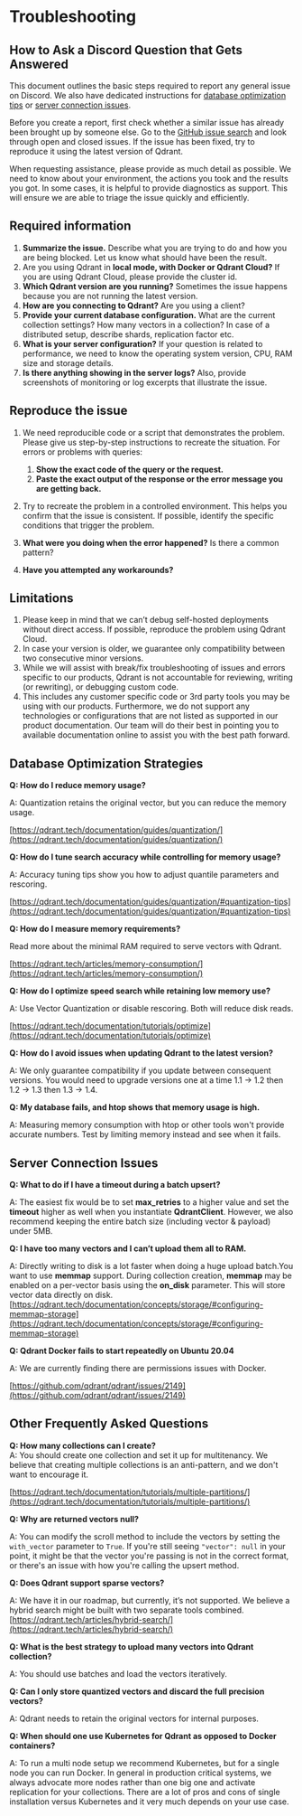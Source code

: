 # Troubleshooting
How to Ask a Discord Question that Gets Answered
---

This document outlines the basic steps required to report any general issue on Discord. We also have dedicated instructions for [database optimization tips](#database-optimization-strategies) or [server connection issues](#server-connection-issues).

Before you create a report, first check whether a similar issue has already been brought up by someone else. Go to the [GitHub issue search](https://github.com/qdrant/qdrant/issues) and look through open and closed issues. If the issue has been fixed, try to reproduce it using the latest version of Qdrant.

When requesting assistance, please provide as much detail as possible. We need to know about your environment, the actions you took and the results you got. In some cases, it is helpful to provide diagnostics as support. This will ensure we are able to triage the issue quickly and efficiently.


## Required information

1. **Summarize the issue.** Describe what you are trying to do and how you are being blocked. Let us know what should have been the result.
2. Are you using Qdrant in **local mode, with Docker or Qdrant Cloud?** If you are using Qdrant Cloud, please provide the cluster id.
3. **Which Qdrant version are you running?** Sometimes the issue happens because you are not running the latest version.
4. **How are you connecting to Qdrant?** Are you using a client?
5. **Provide your current database configuration.** What are the current collection settings? How many vectors in a collection? In case of a distributed setup, describe shards, replication factor etc.
6. **What is your server configuration?** If your question is related to performance, we need to know the operating system version, CPU, RAM size and storage details.
7. **Is there anything showing in the server logs?** Also, provide screenshots of monitoring or log excerpts that illustrate the issue.

## Reproduce the issue

1. We need reproducible code or a script that demonstrates the problem. Please give us step-by-step instructions to recreate the situation. For errors or problems with queries:
    1. **Show the exact code of the query or the request.**
    1. **Paste the exact output of the response or the error message you are getting back.**

1. Try to recreate the problem in a controlled environment. This helps you confirm that the issue is consistent. If possible, identify the specific conditions that trigger the problem.
2. **What were you doing when the error happened?** Is there a common pattern?
3. **Have you attempted any workarounds?**

## Limitations

1. Please keep in mind that we can’t debug self-hosted deployments without direct access. If possible, reproduce the problem using Qdrant Cloud.
1. In case your version is older, we guarantee only compatibility between two consecutive minor versions.
1. While we will assist with break/fix troubleshooting of issues and errors specific to our products, Qdrant is not accountable for reviewing, writing (or rewriting), or debugging custom code.
1. This includes any customer specific code or 3rd party tools you may be using with our products. Furthermore, we do not support any technologies or configurations that are not listed as supported in our product documentation. Our team will do their best in pointing you to available documentation online to assist you with the best path forward.


## Database Optimization Strategies

**Q: How do I reduce memory usage?**

A: Quantization retains the original vector, but you can reduce the memory usage. 

[https://qdrant.tech/documentation/guides/quantization/](https://qdrant.tech/documentation/guides/quantization/)

**Q: How do I tune search accuracy while controlling for memory usage?**

A: Accuracy tuning tips show you how to adjust quantile parameters and rescoring. 

[https://qdrant.tech/documentation/guides/quantization/#quantization-tips](https://qdrant.tech/documentation/guides/quantization/#quantization-tips)

**Q: How do I measure memory requirements?**

Read more about the minimal RAM required to serve vectors with Qdrant. 

[https://qdrant.tech/articles/memory-consumption/](https://qdrant.tech/articles/memory-consumption/)

**Q: How do I optimize speed search while retaining low memory use?**

A: Use Vector Quantization or disable rescoring. Both will reduce disk reads.

[https://qdrant.tech/documentation/tutorials/optimize](https://qdrant.tech/documentation/tutorials/optimize)

**Q: How do I avoid issues when updating Qdrant to the latest version?**

A: We only guarantee compatibility if you update between consequent versions. You would need to upgrade versions one at a time 1.1 -> 1.2 then 1.2 -> 1.3 then 1.3 -> 1.4.

**Q: My database fails, and htop shows that memory usage is high.**

A: Measuring memory consumption with htop or other tools won't provide accurate numbers. Test by limiting memory instead and see when it fails.


## Server Connection Issues

**Q: What to do if I have a timeout during a batch upsert?**

A: The easiest fix would be to set **max_retries** to a higher value and set the **timeout** higher as well when you instantiate **QdrantClient**. However, we also recommend keeping the entire batch size (including vector & payload) under 5MB.

**Q: I have too many vectors and I can’t upload them all to RAM.**

A: Directly writing to disk is a lot faster when doing a huge upload batch.You want to use **memmap** support. During collection creation, **memmap** may be enabled on a per-vector basis using the **on_disk** parameter. This will store vector data directly on disk. [https://qdrant.tech/documentation/concepts/storage/#configuring-memmap-storage](https://qdrant.tech/documentation/concepts/storage/#configuring-memmap-storage)

**Q: Qdrant Docker fails to start repeatedly on Ubuntu 20.04**

A: We are currently finding there are permissions issues with Docker.

[https://github.com/qdrant/qdrant/issues/2149](https://github.com/qdrant/qdrant/issues/2149)


## Other Frequently Asked Questions

**Q: How many collections can I create?** \
A: You should create one collection and set it up for multitenancy. We believe that creating multiple collections is an anti-pattern, and we don't want to encourage it.

[https://qdrant.tech/documentation/tutorials/multiple-partitions/](https://qdrant.tech/documentation/tutorials/multiple-partitions/)

**Q: Why are returned vectors null?**

A: You can modify the scroll method to include the vectors by setting the `with_vector` parameter to `True`. If you're still seeing `"vector": null` in your point, it might be that the vector you're passing is not in the correct format, or there's an issue with how you're calling the upsert method.

**Q: Does Qdrant support sparse vectors?**

A: We have it in our roadmap, but currently, it’s not supported. We believe a hybrid search might be built with two separate tools combined. [https://qdrant.tech/articles/hybrid-search/](https://qdrant.tech/articles/hybrid-search/) 

**Q: What is the best strategy to upload many vectors into Qdrant collection?**

A: You should use batches and load the vectors iteratively. 

**Q: Can I only store quantized vectors and discard the full precision vectors?**

A: Qdrant needs to retain the original vectors for internal purposes.

**Q: When should one use Kubernetes for Qdrant as opposed to Docker containers?**

A: To run a multi node setup we recommend Kubernetes, but for a single node you can run Docker.  In general in production critical systems, we always advocate more nodes rather than one big one and activate replication for your collections. There are a lot of pros and cons of single installation versus Kubernetes and it very much depends on your use case.
